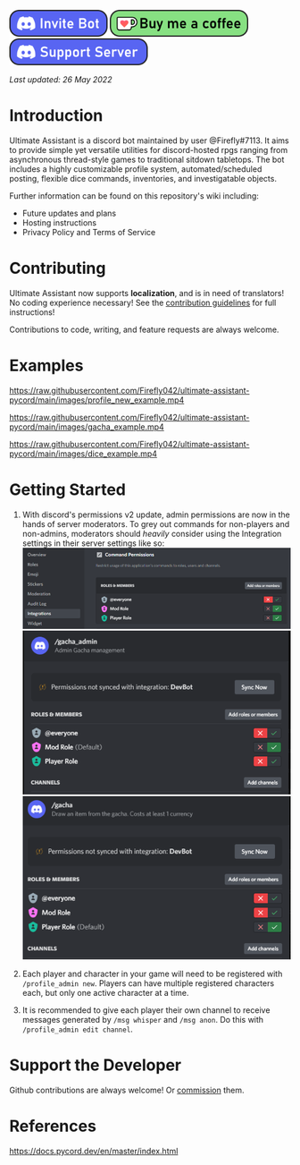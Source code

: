 <a href='https://discord.com/api/oauth2/authorize?client_id=517165856933937153&permissions=275146411008&scope=bot+applications.commands' target='_blank'><img style='border:0px;height:48px;' src='./images/badge-invite.png' border='0' alt='Buy Me a Coffee at ko-fi.com' /></a>
<a href='https://ko-fi.com/X8X4C9DD1' target='_blank'><img style='border:0px;height:48px;' src='./images/badge-donation.png' border='0' alt='Invite to your server' /></a>
<a href='https://discord.gg/VZYKBptWFJ' target='_blank'><img style='border:0px;height:48px;' src='./images/badge-server.png' border='0' alt='Support server' /></a>

*Last updated: 26 May 2022*

# Introduction
Ultimate Assistant is a discord bot maintained by user @Firefly#7113. It aims to provide simple yet versatile utilities for discord-hosted rpgs ranging from asynchronous thread-style games to traditional sitdown tabletops. The bot includes a highly customizable profile system, automated/scheduled posting, flexible dice commands, inventories, and investigatable objects. 

Further information can be found on this repository's wiki including:
* Future updates and plans
* Hosting instructions
* Privacy Policy and Terms of Service

# Contributing
Ultimate Assistant now supports **localization**, and is in need of translators! No coding experience necessary! See the [contribution guidelines](./CONTRIBUTING.md) for full instructions!

Contributions to code, writing, and feature requests are always welcome.

# Examples
https://raw.githubusercontent.com/Firefly042/ultimate-assistant-pycord/main/images/profile_new_example.mp4

https://raw.githubusercontent.com/Firefly042/ultimate-assistant-pycord/main/images/gacha_example.mp4

https://raw.githubusercontent.com/Firefly042/ultimate-assistant-pycord/main/images/dice_example.mp4

# Getting Started
1. With discord's permissions v2 update, admin permissions are now in the hands of server moderators. To grey out commands for non-players and non-admins, moderators should *heavily* consider using the Integration settings in their server settings like so:
![ex 1](./images/perms_example1.PNG)
![ex 2](./images/perms_example2.PNG)
![ex 3](./images/perms_example3.PNG)

2. Each player and character in your game will need to be registered with `/profile_admin new`. Players can have multiple registered characters each, but only one active character at a time.

3. It is recommended to give each player their own channel to receive messages generated by `/msg whisper` and `/msg anon`. Do this with `/profile_admin edit channel`.


# Support the Developer
Github contributions are always welcome! Or [commission](https://docs.google.com/document/d/1kM7qFBWqGsHktgrQHdCSf0HYJCfrTAa9MVsGPE8xF6A/edit?usp=sharing) them.

# References
https://docs.pycord.dev/en/master/index.html
